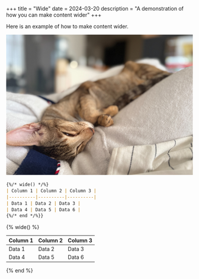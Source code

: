 +++
title = "Wide"
date = 2024-03-20
description = "A demonstration of how you can make content wider"
+++

Here is an example of how to make content wider.

![cat1.jpg](./cat1.jpg)


```markdown
{%/* wide() */%}
| Column 1 | Column 2 | Column 3 |
|----------|----------|----------|
| Data 1 | Data 2 | Data 3 |
| Data 4 | Data 5 | Data 6 |
{%/* end */%}}
```

{% wide() %}

| Column 1 | Column 2 | Column 3 |
|----------|----------|----------|
| Data 1   | Data 2   | Data 3   |
| Data 4   | Data 5   | Data 6   |

{% end %}
